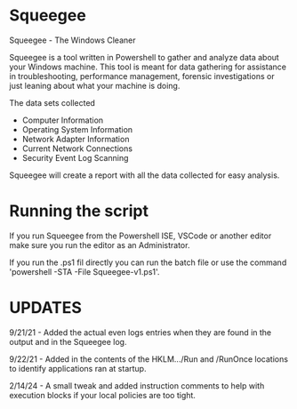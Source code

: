 # Squeegee
Squeegee - The Windows Cleaner

Squeegee is a tool written in Powershell to gather and analyze data about your Windows machine. 
This tool is meant for data gathering for assistance in troubleshooting, performance management, forensic investigations or just leaning about what your machine is doing. 

The data sets collected
- Computer Information
- Operating System Information
- Network Adapter Information
- Current Network Connections
- Security Event Log Scanning

Squeegee will create a report with all the data collected for easy analysis. 

# Running the script

If you run Squeegee from the Powershell ISE, VSCode or another editor make sure you run the editor as an Administrator. 

If you run the .ps1 fil directly you can run the batch file or use the command 'powershell -STA -File Squeegee-v1.ps1'.


# UPDATES
9/21/21 - Added the actual even logs entries when they are found in the output and in the Squeegee log.

9/22/21 - Added in the contents of the HKLM.../Run and /RunOnce locations to identify applications ran at startup.

2/14/24 - A small tweak and added instruction comments to help with execution blocks if your local policies are too tight.


